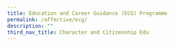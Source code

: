 ```yaml
---
title: Education and Career Guidance (ECG) Programme
permalink: /affective/ecg/
description: ""
third_nav_title: Character and Citizenship Edu
---
```

